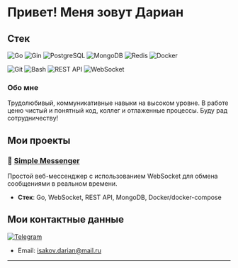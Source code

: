 # Привет! Меня зовут Дариан

## Стек

![Go](https://img.shields.io/badge/Go-00ADD8?style=for-the-badge&logo=go&logoColor=white)
![Gin](https://img.shields.io/badge/Gin-00ADD8?style=for-the-badge&logo=go&logoColor=white)
![PostgreSQL](https://img.shields.io/badge/PostgreSQL-316192?style=for-the-badge&logo=postgresql&logoColor=white)
![MongoDB](https://img.shields.io/badge/MongoDB-4EA94B?style=for-the-badge&logo=mongodb&logoColor=white)
![Redis](https://img.shields.io/badge/Redis-DC382D?style=for-the-badge&logo=redis&logoColor=white)
![Docker](https://img.shields.io/badge/Docker-2496ED?style=for-the-badge&logo=docker&logoColor=white)

![Git](https://img.shields.io/badge/Git-F05032?style=for-the-badge&logo=git&logoColor=white)
![Bash](https://img.shields.io/badge/Bash-4EAA25?style=for-the-badge&logo=gnubash&logoColor=white)
![REST API](https://img.shields.io/badge/REST_API-02569B?style=for-the-badge&logo=rest&logoColor=white)
![WebSocket](https://img.shields.io/badge/WebSocket-4A4A4A?style=for-the-badge&logo=websocket&logoColor=white)

### Обо мне
Трудолюбивый, коммуникативные навыки на высоком уровне. В работе ценю чистый и понятный
код, коллег и отлаженные процессы. Буду рад сотрудничеству!


## Мои проекты

### 🔗 [Simple Messenger](https://github.com/triplesixmassacre/simple-messenger)
Простой веб-мессенджер с использованием WebSocket для обмена сообщениями в реальном времени.
- **Стек**: Go, WebSocket, REST API, MongoDB, Docker/docker-compose


## Мои контактные данные
[![Telegram](https://img.shields.io/badge/Telegram-2CA5E0?style=for-the-badge&logo=telegram&logoColor=white)](https://t.me/fendiaugust)

- Email: isakov.darian@mail.ru
---

<div align="center">
  <img src="https://komarev.
